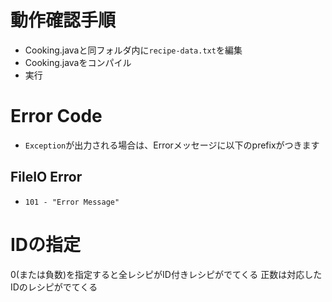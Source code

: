 # 動作確認手順

- Cooking.javaと同フォルダ内に`recipe-data.txt`を編集
- Cooking.javaをコンパイル
- 実行

# Error Code

- `Exception`が出力される場合は、Errorメッセージに以下のprefixがつきます

## FileIO Error

- `101 - "Error Message"`

# IDの指定
0(または負数)を指定すると全レシピがID付きレシピがでてくる
正数は対応したIDのレシピがでてくる